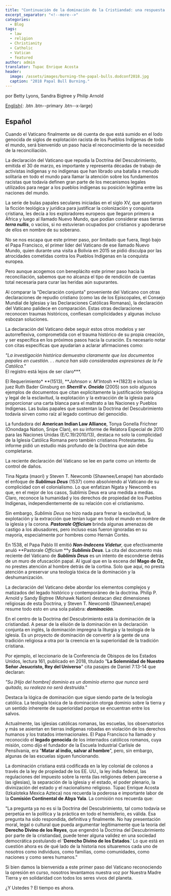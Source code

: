 ```yaml
---
title: "Continuación de la dominación de la Cristiandad: una respuesta a la declaración de repudio del Vaticano a la Doctrina del Descubrimiento - Español"
excerpt_separator: "<!--more-->"
categories:
  - Blog
tags:
  - law
  - religion
  - Christianity
  - Catholic
  - Vatican
  - featured
author: admin
translator: Tupac Enrique Acosta
header:
  image: /assets/images/burning-the-papal-bulls.dodconf2018.jpg
  caption: "2018 Papal Bull Burning."
---
```

por Betty Lyons, Sandra Bigtree y Philip Arnold
  
[English](https://www.aprilonline.org/continuing-christian-domination/){: .btn .btn--primary .btn--x-large} 
  
## Español

Cuando el Vaticano finalmente se dé cuenta de que está sumido en el lodo genocida de siglos de explotación racista de los Pueblos Indígenas de todo el mundo, será bienvenido un paso hacia el reconocimiento de la necesidad de la reconciliación.
<!--more-->

La declaración del Vaticano que repudia la Doctrina del Descubrimiento, emitida el 30 de marzo, es importante y representa décadas de trabajo de activistas indígenas y no indígenas que han librado una batalla a menudo solitaria en todo el mundo para llamar la atención sobre los fundamentos racistas que todavía definen gran parte de los mecanismos legales utilizados para negar a los pueblos indígenas su posición legítima entre las naciones del mundo.

La serie de bulas papales seculares iniciadas en el siglo XV, que aportaron la ficción teológica y jurídica para justificar la colonización y conquista cristiana, les decía a los exploradores europeos que llegaron primero a África y luego al llamado Nuevo Mundo, que podían considerar esas tierras ***terra nullis***, o vacíos, si no estuvieran ocupados por cristianos y apoderarse de ellos en nombre de su soberano.

No se nos escapa que este primer paso, por limitado que fuera, llegó bajo el Papa Francisco, el primer líder del Vaticano de ese llamado Nuevo Mundo, quien durante una visita a Bolivia en 2015 se pidió disculpa por las atrocidades cometidas contra los Pueblos Indígenas en la conquista europea.

Pero aunque acogemos con beneplácito este primer paso hacia la reconciliación, sabemos que no alcanza el tipo de rendición de cuentas total necesaria para curar las heridas aún supurantes.

Al comparar la "Declaración conjunta" proveniente del Vaticano con otras declaraciones de repudio cristiano (como las de los Episcopales, el Consejo Mundial de Iglesias y las Declaraciones Católicas Romanas), la declaración del Vaticano palidece en comparación. Estas otras declaraciones reconocen traumas históricos, confiesan complicidades y algunas incluso esbozan soluciones.

La declaración del Vaticano debe seguir estos otros modelos y ser autorreflexiva, comprometida con el trauma histórico de su propia creación, y ser específica en los próximos pasos hacia la curación. Es necesario notar con citas específicas que ayudarían a aclarar afirmaciones como:

*"La investigación histórica demuestra claramente que los documentos papales en cuestión. . . nunca han sido consideradas expresiones de la Fe Católica."*\
El registro está lejos de ser claro***.

El Requerimiento* **(1513), ***Johnson v. M'Intosh* **(1823) e incluso la juez Ruth Bader Ginsburg en ***Sherrill v. Oneida*** (2005) son solo algunos ejemplos de documentos que citan explícitamente la justificación teológica y legal de la esclavitud, la explotación y la extracción de la iglesia para proporcionar una carta blanca para el maltrato a las Naciones y Pueblos Indígenas. Las bulas papales que sustentan la Doctrina del Descubrimiento todavía sirven como raíz al legado continuo del genocidio.

La fundadora del **American Indian Law Alliance**, Tonya Gonella Frichner (Onondaga Nation, Snipe Clan), en su informe de Relatora Especial de 2010 para las Naciones Unidas (E/C.19/2010/13), destaca no solo la complicidad de la Iglesia Católica Romana pero también cristianos Protestantes. Su informe pidió un estudio más profundo de la Doctrina que aún debe completarse.

La reciente declaración del Vaticano se lee en parte como un intento de control de daños.

Tina Ngata (maorí) y Steven T. Newcomb (Shawnee/Lenape) han abordado el enfoque de ***Sublimus Deus*** (1537) como absolviendo al Vaticano de su complicidad con el colonialismo. Lo que enfatizan Ngata y Newcomb es que, en el mejor de los casos, Sublimis Deus era una medida a medias. Claro, reconoce la humanidad y los derechos de propiedad de los Pueblos Indígenas, independientemente de su relación con el cristianismo.

Sin embargo, *Sublimis Deus* no hizo nada para frenar la esclavitud, la explotación y la extracción que tenían lugar en todo el mundo en nombre de la iglesia y la corona. ***Pastorale Officium*** brinda algunas amenazas de castigo a los abusadores, pero incluso esas fueron ignoradas en su mayoría, especialmente por hombres como Hernán Cortés.

En 1538, el Papa Pablo III emitió ***Non-Indecens Videtur***, que efectivamente anuló **Pastorale *Officium* **y ***Sublimis Deus***. La cita del documento más reciente del Vaticano de ***Sublimis Deus*** es un intento de esconderse detrás de un muro de ofuscación papal. Al igual que en la escena del **Mago de Oz**, no prestes atención al hombre detrás de la cortina. Solo que aquí, no presta atención a preservar una teología tóxica de la dominación y la deshumanización.

La declaración del Vaticano debe abordar los elementos complejos y matizados del legado histórico y contemporáneo de la doctrina. Philip P. Arnold y Sandy Bigtree (Mohawk Nation) destacan diez dimensiones religiosas de esta Doctrina, y Steven T. Newcomb (Shawnee/Lenape) resume todo esto en una sola palabra: ***dominación***.

En el centro de la Doctrina del Descubrimiento está la dominación de la cristiandad. A pesar de la elisión de la dominación en la declaración conjunta en inglés, la dominación impregna la liturgia y la teología de la iglesia. Es un proyecto de dominación de convertir a la gente de una tradición religiosa a otra por la creencia en la superioridad de la tradición cristiana.

Por ejemplo, el leccionario de la Conferencia de Obispos de los Estados Unidos, lectura 161, publicado en 2018, titulado "**La Solemnidad de Nuestro Señor Jesucristo, Rey del Universo**" cita pasajes de Daniel 7:13-14 que declaran:

*"Su [Hijo del hombre] dominio es un dominio eterno que nunca será quitado, su realeza no será destruida."*

Destaca la lógica de dominación que sigue siendo parte de la teología católica. La teología tóxica de la dominación otorga dominio sobre la tierra y un sentido inherente de superioridad porque se encuentran entre los salvos.

Actualmente, las iglesias católicas romanas, las escuelas, los observatorios y más se asientan en tierras indígenas robadas en violación de los derechos humanos y los tratados internacionales. El Papa Francisco ha llamado y reconocido el **legado genocida** de los internados católicos romanos, cuya misión, como dijo el fundador de la Escuela Industrial Carlisle de Pensilvania, era "**Matar al indio, salvar al hombre**", pero, sin embargo, algunas de las escuelas siguen funcionando.

La dominación cristiana está codificada en la ley colonial de colonos a través de la ley de propiedad de los EE. UU., la ley india federal, las regulaciones del impuesto sobre la renta (las religiones deben parecerse a las iglesias), la separación de la iglesia y el estado, el poder plenario, la divinización del estado y el nacionalismo religioso. Túpac Enrique Acosta (Izkaloteka Mexica Azteca) nos recuerda la poderosa e importante labor de la **Comisión Continental de Abya Yala**. La comisión nos recuerda que:

"La pregunta ya no es si la Doctrina del Descubrimiento, tal como todavía se perpetúa en la política y la práctica en todo el hemisferio, es válida. Esa pregunta ha sido respondida, definitiva y finalmente. No hay presentación moral, legal o cultural que pueda argumentar legítimamente que la teoría del **Derecho Divino de los Reyes**, que engendró la Doctrina del Descubrimiento por parte de la cristiandad, puede tener alguna validez en una sociedad democrática postulando el '**Derecho Divino de los Estados**.' Lo que está en cuestión ahora es de qué lado de la historia nos situaremos cada uno de nosotros como individuos, como familias, como comunidades, como naciones y como seres humanos."

Si bien damos la bienvenida a este primer paso del Vaticano reconociendo la opresión en curso, nosotros levantamos nuestra voz por Nuestra Madre Tierra y en solidaridad con todos los seres vivos del planeta.

¿Y Ustedes ? El tiempo es ahora.